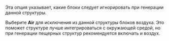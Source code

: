 Эта опция указывает, какие блоки следует игнорировать при генерации данной структуры.

Выберите **Air** для исключения из данной структуры блоков воздуха. Это поможет структуре лучше интегрироваться с окружающей средой, но при генерации пещерных структур рекомендуется включать и воздух.